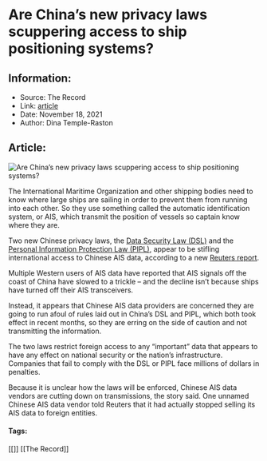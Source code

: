# Are China’s new privacy laws scuppering access to ship positioning systems?
### 

## Information:
+ Source: The Record
+ Link: [article](https://therecord.media/are-chinas-new-privacy-laws-scuppering-access-to-ship-positioning-systems/)
+ Date: November 18, 2021
+ Author: Dina Temple-Raston


## Article:
![Are China’s new privacy laws scuppering  access to ship positioning systems?](https://therecord.media/wp-content/uploads/2021/11/etienne-girardet-yeq8kFKsxGs-unsplash-1.jpg)

The International Maritime Organization and other shipping bodies need to know where large ships are sailing in order to prevent them from running into each other. So they use something called the automatic identification system, or AIS, which transmit the position of vessels so captain know where they are. 


Two new Chinese privacy laws, the [Data Security Law (DSL)](https://www.lw.com/thoughtLeadership/china-new-data-security-law-what-to-know) and the [Personal Information Protection Law (PIPL)](http://www.cac.gov.cn/2021-10/29/c_1637102874600858.htm), appear to be stifling international access to Chinese AIS data, according to a new [Reuters report](https://www.reuters.com/world/china/off-grid-chinese-data-law-adds-global-shipping-disruption-2021-11-17/).


Multiple Western users of AIS data have reported that AIS signals off the coast of China have slowed to a trickle – and the decline isn’t because ships have turned off their AIS transceivers. 


Instead, it appears that Chinese AIS data providers are concerned they are going to run afoul of rules laid out in China’s DSL and PIPL, which both took effect in recent months, so they are erring on the side of caution and not transmitting the information.


The two laws restrict foreign access to any “important” data that appears to have any effect on national security or the nation’s infrastructure. Companies that fail to comply with the DSL or PIPL face millions of dollars in penalties. 


Because it is unclear how the laws will be enforced, Chinese AIS data vendors are cutting down on transmissions, the story said. One unnamed Chinese AIS data vendor told Reuters that it had actually stopped selling its AIS data to foreign entities.





#### Tags:
[[]] [[The Record]]
